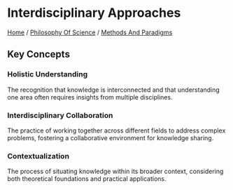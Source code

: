 # Interdisciplinary Approaches

[Home](../../../../README.md) / [Philosophy Of Science](../../../../philosophy_of_science/README.md) / [Methods And Paradigms](../../../philosophy_of_science/methods_and_paradigms/README.md)

## Key Concepts

### Holistic Understanding

The recognition that knowledge is interconnected and that understanding one area often requires insights from multiple disciplines.

### Interdisciplinary Collaboration

The practice of working together across different fields to address complex problems, fostering a collaborative environment for knowledge sharing.

### Contextualization

The process of situating knowledge within its broader context, considering both theoretical foundations and practical applications.


